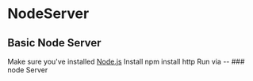 # NodeServer
## Basic Node Server 

Make sure you've installed [Node.js](https://nodejs.org/en/download/)
Install npm install http
Run via -- ### node Server
